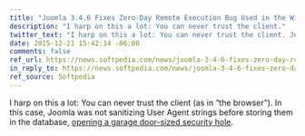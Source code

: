 ```yaml
---
title: "Joomla 3.4.6 Fixes Zero-Day Remote Execution Bug Used in the Wild"
description: "I harp on this a lot: You can never trust the client."
twitter_text: "I harp on this a lot: You can never trust the client. Joomla did & it bit them in the tush."
date: 2015-12-21 15:42:14 -06:00
comments: false
ref_url: https://news.softpedia.com/news/joomla-3-4-6-fixes-zero-day-remote-execution-bug-used-in-the-wild-497599.shtml
in_reply_to: https://news.softpedia.com/news/joomla-3-4-6-fixes-zero-day-remote-execution-bug-used-in-the-wild-497599.shtml
ref_source: Softpedia
---
```


I harp on this a lot: You can never trust the client (as in “the browser”). In this case, Joomla was not sanitizing User Agent strings before storing them in the database, [opening a garage door-sized security hole](https://developer.joomla.org/security-centre/630-20151214-core-remote-code-execution-vulnerability.html).